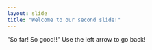 ```yaml
---
layout: slide
title: "Welcome to our second slide!"
---
```

"So far! So good!!"
Use the left arrow to go back!
